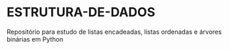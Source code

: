# ESTRUTURA-DE-DADOS
Repositório para estudo de listas encadeadas, listas ordenadas e árvores binárias em Python
